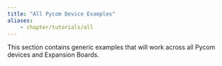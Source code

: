 ```yaml
---
title: "All Pycom Device Examples"
aliases:
    - chapter/tutorials/all
---
```

This section contains generic examples that will work across all Pycom devices and Expansion Boards.

